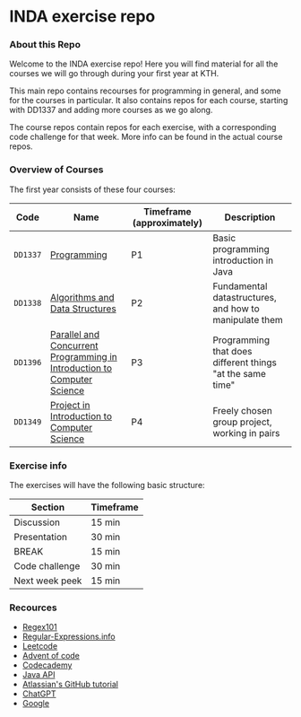 # INDA exercise repo

### About this Repo

Welcome to the INDA exercise repo! Here you will find material for all the courses we will go through during your first year at KTH.

This main repo contains recourses for programming in general, and some for the courses in particular. It also contains repos for each course, starting with DD1337 and adding more courses as we go along.

The course repos contain repos for each exercise, with a corresponding code challenge for that week. More info can be found in the actual course repos.

### Overview of Courses

The first year consists of these four courses:

| Code | Name | Timeframe (approximately) | Description | 
|------|------|---------------------------|-------------|
| `DD1337` | [Programming](https://www.kth.se/student/kurser/kurs/DD1337?l=en) | P1| Basic programming introduction in Java |
| `DD1338` | [Algorithms and Data Structures](https://www.kth.se/student/kurser/kurs/DD1338?l=en) | P2 | Fundamental datastructures, and how to manipulate them |
| `DD1396` | [Parallel and Concurrent Programming in Introduction to Computer Science](https://www.kth.se/student/kurser/kurs/DD1396?l=en) | P3 | Programming that does different things "at the same time"  |
| `DD1349` | [Project in Introduction to Computer Science](https://www.kth.se/student/kurser/kurs/DD1349?l=en) | P4 | Freely chosen group project, working in pairs |

### Exercise info

The exercises will have the following basic structure:

| Section | Timeframe |
|---------|-----------|
| Discussion     | 15 min |
| Presentation   | 30 min |
| BREAK          | 15 min |
| Code challenge | 30 min |
| Next week peek | 15 min |

### Recources

* [Regex101](https://regex101.com/)
* [Regular-Expressions.info](https://www.regular-expressions.info/)
* [Leetcode](https://leetcode.com/)
* [Advent of code](https://adventofcode.com/2022/about)
* [Codecademy](https://www.codecademy.com/about)
* [Java API](https://docs.oracle.com/javase/8/docs/api/overview-summary.html)
* [Atlassian's GitHub tutorial](https://www.atlassian.com/git/tutorials/setting-up-a-repository)
* [ChatGPT](https://chat.openai.com/)
* [Google](https://www.google.com/)
